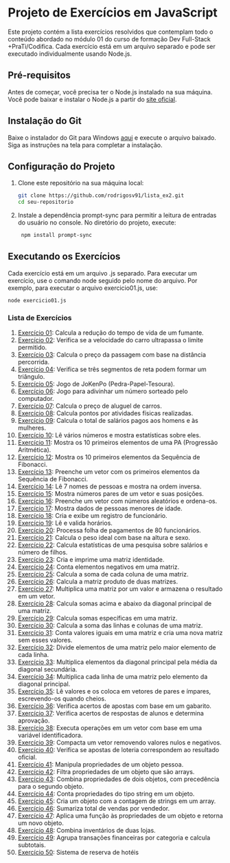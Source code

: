 # Projeto de Exercícios em JavaScript

Este projeto contém a lista exercícios resolvidos que contemplam todo o conteúdo abordado no módulo 01 do curso de formação Dev Full-Stack +PraTi/Codifica. Cada exercício está em um arquivo separado e pode ser executado individualmente usando Node.js.

## Pré-requisitos

Antes de começar, você precisa ter o Node.js instalado na sua máquina. Você pode baixar e instalar o Node.js a partir do [site oficial](https://nodejs.org/).

## Instalação do Git

Baixe o instalador do Git para Windows [aqui](https://git-scm.com/download/win) e execute o arquivo baixado. Siga as instruções na tela para completar a instalação.

## Configuração do Projeto

1. Clone este repositório na sua máquina local:

   ```bash
   git clone https://github.com/rodrigosv91/lista_ex2.git
   cd seu-repositorio
   ```

2. Instale a dependência prompt-sync para permitir a leitura de entradas do usuário no console. No diretório do projeto, execute:
   ```bash
    npm install prompt-sync
   ```

## Executando os Exercícios

Cada exercício está em um arquivo .js separado. Para executar um exercício, use o comando node seguido pelo nome do arquivo. Por exemplo, para executar o arquivo exercicio01.js, use:

    node exercicio01.js

### Lista de Exercícios

1. [Exercício 01](https://github.com/rodrigosv91/lista_ex2/blob/main/exercicio01.js): Calcula a redução do tempo de vida de um fumante.
2. [Exercício 02](https://github.com/rodrigosv91/lista_ex2/blob/main/exercicio02.js): Verifica se a velocidade do carro ultrapassa o limite permitido.
3. [Exercício 03](https://github.com/rodrigosv91/lista_ex2/blob/main/exercicio03.js): Calcula o preço da passagem com base na distância percorrida.
4. [Exercício 04](https://github.com/rodrigosv91/lista_ex2/blob/main/exercicio04.js): Verifica se três segmentos de reta podem formar um triângulo.
5. [Exercício 05](https://github.com/rodrigosv91/lista_ex2/blob/main/exercicio05.js): Jogo de JoKenPo (Pedra-Papel-Tesoura).
6. [Exercício 06](https://github.com/rodrigosv91/lista_ex2/blob/main/exercicio06.js): Jogo para adivinhar um número sorteado pelo computador.
7. [Exercício 07](https://github.com/rodrigosv91/lista_ex2/blob/main/exercicio07.js): Calcula o preço de aluguel de carros.
8. [Exercício 08](https://github.com/rodrigosv91/lista_ex2/blob/main/exercicio08.js): Calcula pontos por atividades físicas realizadas.
9. [Exercício 09](https://github.com/rodrigosv91/lista_ex2/blob/main/exercicio09.js): Calcula o total de salários pagos aos homens e às mulheres.
10. [Exercício 10](https://github.com/rodrigosv91/lista_ex2/blob/main/exercicio10.js): Lê vários números e mostra estatísticas sobre eles.
11. [Exercício 11](https://github.com/rodrigosv91/lista_ex2/blob/main/exercicio11.js): Mostra os 10 primeiros elementos de uma PA (Progressão Aritmética).
12. [Exercício 12](https://github.com/rodrigosv91/lista_ex2/blob/main/exercicio12.js): Mostra os 10 primeiros elementos da Sequência de Fibonacci.
13. [Exercício 13](https://github.com/rodrigosv91/lista_ex2/blob/main/exercicio13.js): Preenche um vetor com os primeiros elementos da Sequência de Fibonacci.
14. [Exercício 14](https://github.com/rodrigosv91/lista_ex2/blob/main/exercicio14.js): Lê 7 nomes de pessoas e mostra na ordem inversa.
15. [Exercício 15](https://github.com/rodrigosv91/lista_ex2/blob/main/exercicio15.js): Mostra números pares de um vetor e suas posições.
16. [Exercício 16](https://github.com/rodrigosv91/lista_ex2/blob/main/exercicio16.js): Preenche um vetor com números aleatórios e ordena-os.
17. [Exercício 17](https://github.com/rodrigosv91/lista_ex2/blob/main/exercicio17.js): Mostra dados de pessoas menores de idade.
18. [Exercício 18](https://github.com/rodrigosv91/lista_ex2/blob/main/exercicio18.js): Cria e exibe um registro de funcionário.
19. [Exercício 19](https://github.com/rodrigosv91/lista_ex2/blob/main/exercicio19.js): Lê e valida horários.
20. [Exercício 20](https://github.com/rodrigosv91/lista_ex2/blob/main/exercicio20.js): Processa folha de pagamentos de 80 funcionários.
21. [Exercício 21](https://github.com/rodrigosv91/lista_ex2/blob/main/exercicio21.js): Calcula o peso ideal com base na altura e sexo.
22. [Exercício 22](https://github.com/rodrigosv91/lista_ex2/blob/main/exercicio22.js): Calcula estatísticas de uma pesquisa sobre salários e número de filhos.
23. [Exercício 23](https://github.com/rodrigosv91/lista_ex2/blob/main/exercicio23.js): Cria e imprime uma matriz identidade.
24. [Exercício 24](https://github.com/rodrigosv91/lista_ex2/blob/main/exercicio24.js): Conta elementos negativos em uma matriz.
25. [Exercício 25](https://github.com/rodrigosv91/lista_ex2/blob/main/exercicio25.js): Calcula a soma de cada coluna de uma matriz.
26. [Exercício 26](https://github.com/rodrigosv91/lista_ex2/blob/main/exercicio26.js): Calcula a matriz produto de duas matrizes.
27. [Exercício 27](https://github.com/rodrigosv91/lista_ex2/blob/main/exercicio27.js): Multiplica uma matriz por um valor e armazena o resultado em um vetor.
28. [Exercício 28](https://github.com/rodrigosv91/lista_ex2/blob/main/exercicio28.js): Calcula somas acima e abaixo da diagonal principal de uma matriz.
29. [Exercício 29](https://github.com/rodrigosv91/lista_ex2/blob/main/exercicio29.js): Calcula somas específicas em uma matriz.
30. [Exercício 30](https://github.com/rodrigosv91/lista_ex2/blob/main/exercicio30.js): Calcula a soma das linhas e colunas de uma matriz.
31. [Exercício 31](https://github.com/rodrigosv91/lista_ex2/blob/main/exercicio31.js): Conta valores iguais em uma matriz e cria uma nova matriz sem esses valores.
32. [Exercício 32](https://github.com/rodrigosv91/lista_ex2/blob/main/exercicio32.js): Divide elementos de uma matriz pelo maior elemento de cada linha.
33. [Exercício 33](https://github.com/rodrigosv91/lista_ex2/blob/main/exercicio33.js): Multiplica elementos da diagonal principal pela média da diagonal secundária.
34. [Exercício 34](https://github.com/rodrigosv91/lista_ex2/blob/main/exercicio34.js): Multiplica cada linha de uma matriz pelo elemento da diagonal principal.
35. [Exercício 35](https://github.com/rodrigosv91/lista_ex2/blob/main/exercicio35.js): Lê valores e os coloca em vetores de pares e ímpares, escrevendo-os quando cheios.
36. [Exercício 36](https://github.com/rodrigosv91/lista_ex2/blob/main/exercicio36.js): Verifica acertos de apostas com base em um gabarito.
37. [Exercício 37](https://github.com/rodrigosv91/lista_ex2/blob/main/exercicio37.js): Verifica acertos de respostas de alunos e determina aprovação.
38. [Exercício 38](https://github.com/rodrigosv91/lista_ex2/blob/main/exercicio38.js): Executa operações em um vetor com base em uma variável identificadora.
39. [Exercício 39](https://github.com/rodrigosv91/lista_ex2/blob/main/exercicio39.js): Compacta um vetor removendo valores nulos e negativos.
40. [Exercício 40](https://github.com/rodrigosv91/lista_ex2/blob/main/exercicio40.js): Verifica se apostas de loteria correspondem ao resultado oficial.
41. [Exercício 41](https://github.com/rodrigosv91/lista_ex2/blob/main/exercicio41.js): Manipula propriedades de um objeto pessoa.
42. [Exercício 42](https://github.com/rodrigosv91/lista_ex2/blob/main/exercicio42.js): Filtra propriedades de um objeto que são arrays.
43. [Exercício 43](https://github.com/rodrigosv91/lista_ex2/blob/main/exercicio43.js): Combina propriedades de dois objetos, com precedência para o segundo objeto.
44. [Exercício 44](https://github.com/rodrigosv91/lista_ex2/blob/main/exercicio44.js): Conta propriedades do tipo string em um objeto.
45. [Exercício 45](https://github.com/rodrigosv91/lista_ex2/blob/main/exercicio45.js): Cria um objeto com a contagem de strings em um array.
46. [Exercício 46](https://github.com/rodrigosv91/lista_ex2/blob/main/exercicio46.js): Sumariza total de vendas por vendedor.
47. [Exercício 47](https://github.com/rodrigosv91/lista_ex2/blob/main/exercicio47.js): Aplica uma função às propriedades de um objeto e retorna um novo objeto.
48. [Exercício 48](https://github.com/rodrigosv91/lista_ex2/blob/main/exercicio48.js): Combina inventários de duas lojas.
49. [Exercício 49](https://github.com/rodrigosv91/lista_ex2/blob/main/exercicio49.js): Agrupa transações financeiras por categoria e calcula subtotais.
50. [Exercício 50](https://github.com/rodrigosv91/lista_ex2/blob/main/exercicio50.js): Sistema de reserva de hotéis
